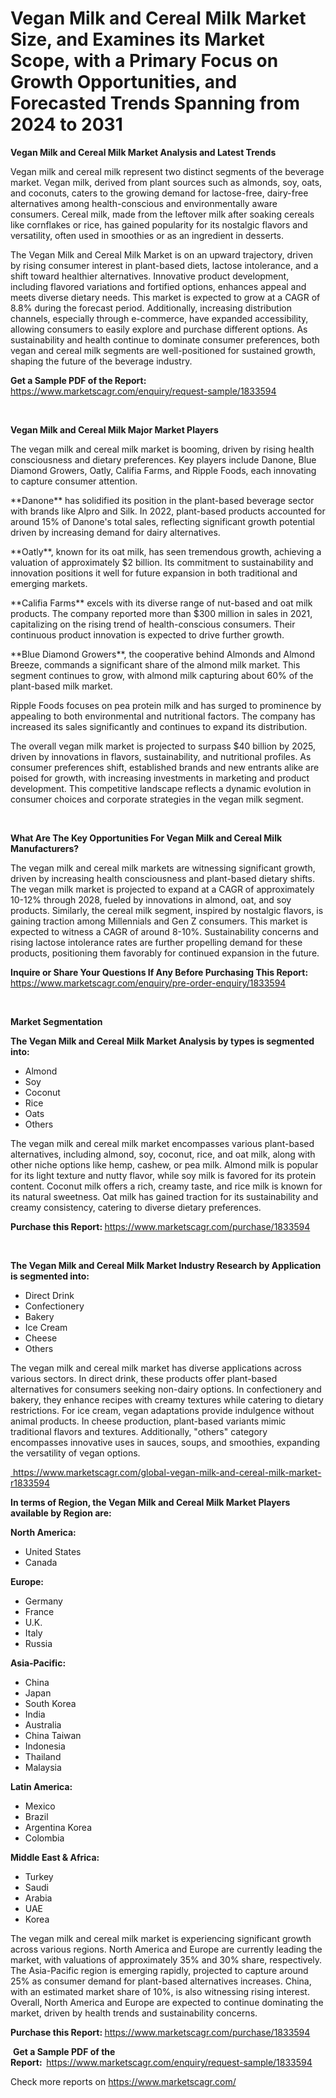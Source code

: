 <p><h1>Vegan Milk and Cereal Milk Market Size, and Examines its Market Scope, with a Primary Focus on Growth Opportunities, and Forecasted Trends Spanning from 2024 to 2031</h1></p><p><strong>Vegan Milk and Cereal Milk Market Analysis and Latest Trends</strong></p>
<p><p>Vegan milk and cereal milk represent two distinct segments of the beverage market. Vegan milk, derived from plant sources such as almonds, soy, oats, and coconuts, caters to the growing demand for lactose-free, dairy-free alternatives among health-conscious and environmentally aware consumers. Cereal milk, made from the leftover milk after soaking cereals like cornflakes or rice, has gained popularity for its nostalgic flavors and versatility, often used in smoothies or as an ingredient in desserts.</p><p>The Vegan Milk and Cereal Milk Market is on an upward trajectory, driven by rising consumer interest in plant-based diets, lactose intolerance, and a shift toward healthier alternatives. Innovative product development, including flavored variations and fortified options, enhances appeal and meets diverse dietary needs. This market is expected to grow at a CAGR of 8.8% during the forecast period. Additionally, increasing distribution channels, especially through e-commerce, have expanded accessibility, allowing consumers to easily explore and purchase different options. As sustainability and health continue to dominate consumer preferences, both vegan and cereal milk segments are well-positioned for sustained growth, shaping the future of the beverage industry.</p></p>
<p><strong>Get a Sample PDF of the Report:&nbsp;</strong> <a href="https://www.marketscagr.com/enquiry/request-sample/1833594?utm_campaign=1848&utm_medium=2&utm_source=Github&utm_content=ia&utm_term=01012025&utm_id=vegan-milk-and-cereal-milk">https://www.marketscagr.com/enquiry/request-sample/1833594</a></p>
<p>&nbsp;</p>
<p><strong>Vegan Milk and Cereal Milk Major Market Players</strong></p>
<p><p>The vegan milk and cereal milk market is booming, driven by rising health consciousness and dietary preferences. Key players include Danone, Blue Diamond Growers, Oatly, Califia Farms, and Ripple Foods, each innovating to capture consumer attention.</p><p>**Danone** has solidified its position in the plant-based beverage sector with brands like Alpro and Silk. In 2022, plant-based products accounted for around 15% of Danone's total sales, reflecting significant growth potential driven by increasing demand for dairy alternatives.</p><p>**Oatly**, known for its oat milk, has seen tremendous growth, achieving a valuation of approximately $2 billion. Its commitment to sustainability and innovation positions it well for future expansion in both traditional and emerging markets.</p><p>**Califia Farms** excels with its diverse range of nut-based and oat milk products. The company reported more than $300 million in sales in 2021, capitalizing on the rising trend of health-conscious consumers. Their continuous product innovation is expected to drive further growth.</p><p>**Blue Diamond Growers**, the cooperative behind Almonds and Almond Breeze, commands a significant share of the almond milk market. This segment continues to grow, with almond milk capturing about 60% of the plant-based milk market.</p><p>Ripple Foods focuses on pea protein milk and has surged to prominence by appealing to both environmental and nutritional factors. The company has increased its sales significantly and continues to expand its distribution.</p><p>The overall vegan milk market is projected to surpass $40 billion by 2025, driven by innovations in flavors, sustainability, and nutritional profiles. As consumer preferences shift, established brands and new entrants alike are poised for growth, with increasing investments in marketing and product development. This competitive landscape reflects a dynamic evolution in consumer choices and corporate strategies in the vegan milk segment.</p></p>
<p>&nbsp;</p>
<p><strong>What Are The Key Opportunities For Vegan Milk and Cereal Milk Manufacturers?</strong></p>
<p><p>The vegan milk and cereal milk markets are witnessing significant growth, driven by increasing health consciousness and plant-based dietary shifts. The vegan milk market is projected to expand at a CAGR of approximately 10-12% through 2028, fueled by innovations in almond, oat, and soy products. Similarly, the cereal milk segment, inspired by nostalgic flavors, is gaining traction among Millennials and Gen Z consumers. This market is expected to witness a CAGR of around 8-10%. Sustainability concerns and rising lactose intolerance rates are further propelling demand for these products, positioning them favorably for continued expansion in the future.</p></p>
<p><strong>Inquire or Share Your Questions If Any Before Purchasing This Report:</strong> <a href="https://www.marketscagr.com/enquiry/pre-order-enquiry/1833594?utm_campaign=1848&utm_medium=2&utm_source=Github&utm_content=ia&utm_term=01012025&utm_id=vegan-milk-and-cereal-milk">https://www.marketscagr.com/enquiry/pre-order-enquiry/1833594</a></p>
<p>&nbsp;</p>
<p><strong>Market Segmentation</strong></p>
<p><strong>The Vegan Milk and Cereal Milk Market Analysis by types is segmented into:</strong></p>
<p><ul><li>Almond</li><li>Soy</li><li>Coconut</li><li>Rice</li><li>Oats</li><li>Others</li></ul></p>
<p><p>The vegan milk and cereal milk market encompasses various plant-based alternatives, including almond, soy, coconut, rice, and oat milk, along with other niche options like hemp, cashew, or pea milk. Almond milk is popular for its light texture and nutty flavor, while soy milk is favored for its protein content. Coconut milk offers a rich, creamy taste, and rice milk is known for its natural sweetness. Oat milk has gained traction for its sustainability and creamy consistency, catering to diverse dietary preferences.</p></p>
<p><strong>Purchase this Report:&nbsp;</strong><a href="https://www.marketscagr.com/purchase/1833594?utm_campaign=1848&utm_medium=2&utm_source=Github&utm_content=ia&utm_term=01012025&utm_id=vegan-milk-and-cereal-milk">https://www.marketscagr.com/purchase/1833594</a></p>
<p>&nbsp;</p>
<p><strong>The Vegan Milk and Cereal Milk Market Industry Research by Application is segmented into:</strong></p>
<p><ul><li>Direct Drink</li><li>Confectionery</li><li>Bakery</li><li>Ice Cream</li><li>Cheese</li><li>Others</li></ul></p>
<p><p>The vegan milk and cereal milk market has diverse applications across various sectors. In direct drink, these products offer plant-based alternatives for consumers seeking non-dairy options. In confectionery and bakery, they enhance recipes with creamy textures while catering to dietary restrictions. For ice cream, vegan adaptations provide indulgence without animal products. In cheese production, plant-based variants mimic traditional flavors and textures. Additionally, "others" category encompasses innovative uses in sauces, soups, and smoothies, expanding the versatility of vegan options.</p></p>
<p><a href="https://www.marketscagr.com/global-vegan-milk-and-cereal-milk-market-r1833594?utm_campaign=1848&utm_medium=2&utm_source=Github&utm_content=ia&utm_term=01012025&utm_id=vegan-milk-and-cereal-milk">&nbsp;https://www.marketscagr.com/global-vegan-milk-and-cereal-milk-market-r1833594</a></p>
<p><strong>In terms of Region, the Vegan Milk and Cereal Milk Market Players available by Region are:</strong></p>
<p>
    <p> <strong> North America: </strong>
        <ul>
            <li>United States</li>
            <li>Canada</li>
        </ul>
        </p> 
    <p> <strong> Europe: </strong>
        <ul>
            <li>Germany</li>
            <li>France</li>
            <li>U.K.</li>
            <li>Italy</li>
            <li>Russia</li>
        </ul>
        </p> 
    <p> <strong> Asia-Pacific: </strong>
        <ul>
            <li>China</li>
            <li>Japan</li>
            <li>South Korea</li>
            <li>India</li>
            <li>Australia</li>
            <li>China Taiwan</li>
            <li>Indonesia</li>
            <li>Thailand</li>
            <li>Malaysia</li>
        </ul>
        </p> 
    <p> <strong> Latin America: </strong>
        <ul>
            <li>Mexico</li>
            <li>Brazil</li>
            <li>Argentina Korea</li>
            <li>Colombia</li>
        </ul>
        </p> 
    <p> <strong> Middle East & Africa: </strong>
        <ul>
            <li>Turkey</li>
            <li>Saudi</li>
            <li>Arabia</li>
            <li>UAE</li>
            <li>Korea</li>
        </ul>
    </p>
    </p>
<p><p>The vegan milk and cereal milk market is experiencing significant growth across various regions. North America and Europe are currently leading the market, with valuations of approximately 35% and 30% share, respectively. The Asia-Pacific region is emerging rapidly, projected to capture around 25% as consumer demand for plant-based alternatives increases. China, with an estimated market share of 10%, is also witnessing rising interest. Overall, North America and Europe are expected to continue dominating the market, driven by health trends and sustainability concerns.</p></p>
<p><strong>Purchase this Report: </strong><a href="https://www.marketscagr.com/purchase/1833594?utm_campaign=1848&utm_medium=2&utm_source=Github&utm_content=ia&utm_term=01012025&utm_id=vegan-milk-and-cereal-milk">https://www.marketscagr.com/purchase/1833594</a></p>
<p>&nbsp;<strong>Get a Sample PDF of the Report:&nbsp;&nbsp;</strong><a href="https://www.marketscagr.com/enquiry/request-sample/1833594?utm_campaign=1848&utm_medium=2&utm_source=Github&utm_content=ia&utm_term=01012025&utm_id=vegan-milk-and-cereal-milk">https://www.marketscagr.com/enquiry/request-sample/1833594</a></p>
<p><strong></strong></p>
<p>Check more reports on <a href="https://www.marketscagr.com/?utm_campaign=1848&utm_medium=2&utm_source=Github&utm_content=ia&utm_term=01012025&utm_id=vegan-milk-and-cereal-milk">https://www.marketscagr.com/</a></p>